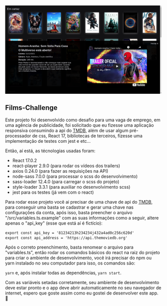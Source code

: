 ![Printscreen of the project](/.github/screenshot.png)

## Films-Challenge

Este projeto foi desenvolvido como desafio para uma vaga de emprego, em uma agência de publicidade, foi solicitado que eu fizesse uma aplicação responsiva consumindo a api do [TMDB](https://www.themoviedb.org/), além de usar algum pré-processador de css, React 17, bibliotecas de terceiros, fizesse uma implementação de testes com jest e etc...

Então, aí está, as técnologias usadas foram:

* React 17.0.2
* react-player 2.9.0 (para rodar os vídeos dos trailers)
* axios 0.24.0 (para fazer as requisições na API)
* node-sass 7.0.0 (para processar o scss do desenvolvimento)
* sass-loader 12.4.0 (para carregar o scss do projeto)
* style-loader 3.3.1 (para auxiliar no desenvolvimento scss)
* jest para os testes (já vem com o react)

Para rodar esse projeto você ai precisar de uma chave de api do [TMDB](https://www.themoviedb.org/), para conseguir uma basta se cadastrar e gerar uma chave nas configurações da conta, após isso, basta preencher o arquivo "/src/variables.ts.example" com as suas informações como a seguir, altere apenas o "api_key" (esse que está aí é fictício):
```
export const api_key = '81234213h234234j432a4ad0c256c620d'
export const api_address = 'https://api.themoviedb.org'
```

Após o correto preenchimento, basta renomear o arquivo para "variables.ts", então rodar os comandos básicos do react na raiz do projeto para criar o ambiente de desenvolvimento, você irá precisar do npm ou yarn instalado no seu computador para isso, os comandos são:

```yarn``` e, após instalar todas as dependências, ```yarn start```.

Com as variáveis setadas corretamente, seu ambiente de desenvolvimento deve estar pronto e o app deve abrir automaticamente no seu navegador de internet, espero que goste assim como eu gostei de desenvolver este app. :tada: